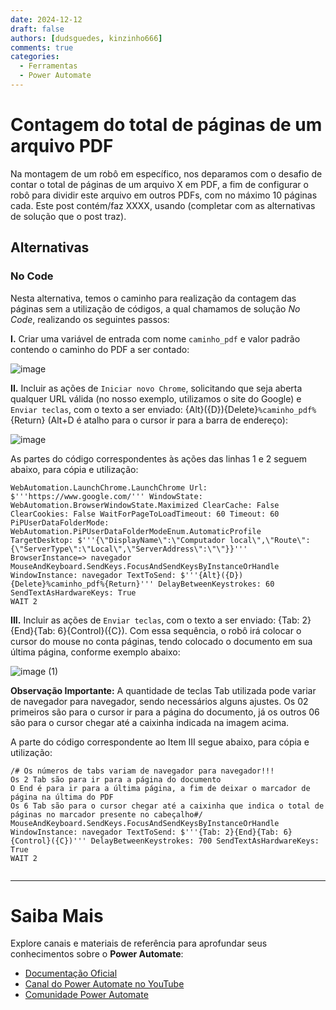 ```yaml
---
date: 2024-12-12
draft: false
authors: [dudsguedes, kinzinho666]
comments: true
categories:
  - Ferramentas
  - Power Automate
---
```


# Contagem do total de páginas de um arquivo PDF

Na montagem de um robô em específico, nos deparamos com o desafio de contar o total de páginas de um arquivo X em PDF, a fim de configurar o robô para dividir este arquivo em outros PDFs, com no máximo 10 páginas cada. Este post contém/faz XXXX, usando (completar com as alternativas de solução que o post traz).  

<!-- more -->   

## Alternativas

### No Code
Nesta alternativa, temos o caminho para realização da contagem das páginas sem a utilização de códigos, a qual chamamos de solução _No Code_, realizando os seguintes passos:

**I.** Criar uma variável de entrada com nome `caminho_pdf` e valor padrão contendo o caminho do PDF a ser contado:



![image](https://github.com/user-attachments/assets/c681845e-929a-4678-9bf7-d6e83c0f5fde)



**II.** Incluir as ações de `Iniciar novo Chrome`, solicitando que seja aberta qualquer URL válida (no nosso exemplo, utilizamos o site do Google) e `Enviar teclas`, com o texto a ser enviado: {Alt}({D}){Delete}`%caminho_pdf%`{Return} (Alt+D é atalho para o cursor ir para a barra de endereço):



![image](https://github.com/user-attachments/assets/67c96716-1f77-409b-9b20-c162721c254d)



As partes do código correspondentes às ações das linhas 1 e 2 seguem abaixo, para cópia e utilização:

````
WebAutomation.LaunchChrome.LaunchChrome Url: $'''https://www.google.com/''' WindowState: WebAutomation.BrowserWindowState.Maximized ClearCache: False ClearCookies: False WaitForPageToLoadTimeout: 60 Timeout: 60 PiPUserDataFolderMode: WebAutomation.PiPUserDataFolderModeEnum.AutomaticProfile TargetDesktop: $'''{\"DisplayName\":\"Computador local\",\"Route\":{\"ServerType\":\"Local\",\"ServerAddress\":\"\"}}''' BrowserInstance=> navegador
MouseAndKeyboard.SendKeys.FocusAndSendKeysByInstanceOrHandle WindowInstance: navegador TextToSend: $'''{Alt}({D}){Delete}%caminho_pdf%{Return}''' DelayBetweenKeystrokes: 60 SendTextAsHardwareKeys: True
WAIT 2

````

**III.** Incluir as ações de `Enviar teclas`, com o texto a ser enviado: {Tab: 2}{End}{Tab: 6}{Control}({C}). Com essa sequência, o robô irá colocar o cursor do mouse no conta páginas, tendo colocado o documento em sua última página, conforme exemplo abaixo:



![image (1)](https://github.com/user-attachments/assets/d5cb919e-b572-4701-9d69-f2e93aaa2255)


**Observação Importante:** A quantidade de teclas Tab utilizada pode variar de navegador para navegador, sendo necessários alguns ajustes. Os 02 primeiros são para o cursor ir para a página do documento, já os outros 06 são para o cursor chegar até a caixinha indicada na imagem acima.


A parte do código correspondente ao Item III segue abaixo, para cópia e utilização:

````
/# Os números de tabs variam de navegador para navegador!!!
Os 2 Tab são para ir para a página do documento
O End é para ir para a última página, a fim de deixar o marcador de página na última do PDF
Os 6 Tab são para o cursor chegar até a caixinha que indica o total de páginas no marcador presente no cabeçalho#/
MouseAndKeyboard.SendKeys.FocusAndSendKeysByInstanceOrHandle WindowInstance: navegador TextToSend: $'''{Tab: 2}{End}{Tab: 6}{Control}({C})''' DelayBetweenKeystrokes: 700 SendTextAsHardwareKeys: True
WAIT 2


````


________________________________________________________________________________________________________________________________________________________________________________












# Saiba Mais

Explore canais e materiais de referência para aprofundar seus conhecimentos sobre o **Power Automate**:

- [Documentação Oficial](https://docs.microsoft.com/pt-br/power-automate/)
- [Canal do Power Automate no YouTube](https://www.youtube.com/channel/UCG98S4lL7nwlN8dxSF322bA)
- [Comunidade Power Automate](https://powerusers.microsoft.com/t5/Power-Automate-Community/ct-p/MPACommunity)
